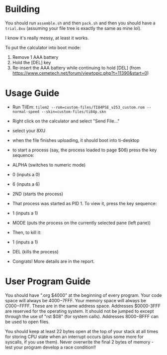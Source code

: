 # Building

You should run `assemble.sh` and then `pack.sh` and then you should have a `trial.8xu` (assuming your file tree is exactly the same as mine lol).

I know it's really messy, at least it works.

To put the calculator into boot mode:
1) Remove 1 AAA battery
2) Hold the [DEL] key
3) Re-insert the AAA battery while continuing to hold [DEL]
(from https://www.cemetech.net/forum/viewtopic.php?t=11390&start=0)

# Usage Guide

 - Run TilEm: `tilem2 --rom=custom-files/TI84PSE_v253_custom.rom --normal-speed --skin=custom-files/ti84p.skn`

 - Right click on the calculator and select "Send File..."

 - select your 8XU

 - when the file finishes uploading, it should boot into ti-desktop

 - to start a process (say, the process loaded to page $06) press the key sequence:

 - ALPHA (switches to numeric mode)

 - 0 (inputs a 0)

 - 6 (inputs a 6)

 - 2ND (starts the process)

 - That process was started as PID 1. To view it, press the key sequence:

 - 1 (inputs a 1)

 - MODE (puts the process on the currently selected pane (left pane))

 - Then, to kill it:

 - 1 (inputs a 1)

 - DEL (kills the process)

 - Congrats! More details are in the report.

# User Program Guide

You should have ".org $4000" at the beginning of every program. Your code space will always be $4000-$7FFF. Your memory space will always be $C000-$FFFF. These are in the same address space. Addresses $0000-3FFF are reserved for the operating system. It should not be jumped to except through the use of "rst $08" (for system calls). Addresses $8000-$BFFF can be used to open files.

You should keep at least 22 bytes open at the top of your stack at all times for storing CPU state when an interrupt occurs (plus some more for syscalls, if you use them). Never overwrite the final 2 bytes of memory - lest your program develop a race condition!!
